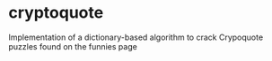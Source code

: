 cryptoquote
===========

Implementation of a dictionary-based algorithm to crack Crypoquote puzzles found on the funnies page